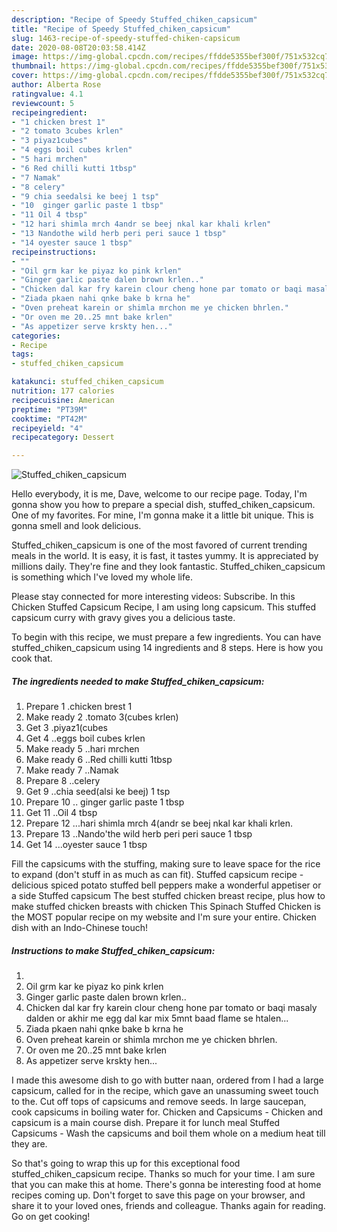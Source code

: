 ```yaml
---
description: "Recipe of Speedy Stuffed_chiken_capsicum"
title: "Recipe of Speedy Stuffed_chiken_capsicum"
slug: 1463-recipe-of-speedy-stuffed-chiken-capsicum
date: 2020-08-08T20:03:58.414Z
image: https://img-global.cpcdn.com/recipes/ffdde5355bef300f/751x532cq70/stuffed_chiken_capsicum-recipe-main-photo.jpg
thumbnail: https://img-global.cpcdn.com/recipes/ffdde5355bef300f/751x532cq70/stuffed_chiken_capsicum-recipe-main-photo.jpg
cover: https://img-global.cpcdn.com/recipes/ffdde5355bef300f/751x532cq70/stuffed_chiken_capsicum-recipe-main-photo.jpg
author: Alberta Rose
ratingvalue: 4.1
reviewcount: 5
recipeingredient:
- "1 chicken brest 1"
- "2 tomato 3cubes krlen"
- "3 piyaz1cubes"
- "4 eggs boil cubes krlen"
- "5 hari mrchen"
- "6 Red chilli kutti 1tbsp"
- "7 Namak"
- "8 celery"
- "9 chia seedalsi ke beej 1 tsp"
- "10  ginger garlic paste 1 tbsp"
- "11 Oil 4 tbsp"
- "12 hari shimla mrch 4andr se beej nkal kar khali krlen"
- "13 Nandothe wild herb peri peri sauce 1 tbsp"
- "14 oyester sauce 1 tbsp"
recipeinstructions:
- ""
- "Oil grm kar ke piyaz ko pink krlen"
- "Ginger garlic paste dalen brown krlen.."
- "Chicken dal kar fry karein clour cheng hone par tomato or baqi masaly dalden or akhir me egg dal kar mix 5mnt baad flame se htalen..."
- "Ziada pkaen nahi qnke bake b krna he"
- "Oven preheat karein or shimla mrchon me ye chicken bhrlen."
- "Or oven me 20..25 mnt bake krlen"
- "As appetizer serve krskty hen..."
categories:
- Recipe
tags:
- stuffed_chiken_capsicum

katakunci: stuffed_chiken_capsicum 
nutrition: 177 calories
recipecuisine: American
preptime: "PT39M"
cooktime: "PT42M"
recipeyield: "4"
recipecategory: Dessert

---
```



![Stuffed_chiken_capsicum](https://img-global.cpcdn.com/recipes/ffdde5355bef300f/751x532cq70/stuffed_chiken_capsicum-recipe-main-photo.jpg)

Hello everybody, it is me, Dave, welcome to our recipe page. Today, I'm gonna show you how to prepare a special dish, stuffed_chiken_capsicum. One of my favorites. For mine, I'm gonna make it a little bit unique. This is gonna smell and look delicious.

Stuffed_chiken_capsicum is one of the most favored of current trending meals in the world. It is easy, it is fast, it tastes yummy. It is appreciated by millions daily. They're fine and they look fantastic. Stuffed_chiken_capsicum is something which I've loved my whole life.

Please stay connected for more interesting videos: Subscribe. In this Chicken Stuffed Capsicum Recipe, I am using long capsicum. This stuffed capsicum curry with gravy gives you a delicious taste.


To begin with this recipe, we must prepare a few ingredients. You can have stuffed_chiken_capsicum using 14 ingredients and 8 steps. Here is how you cook that.

<!--inarticleads1-->

##### The ingredients needed to make Stuffed_chiken_capsicum:

1. Prepare 1 .chicken brest 1
1. Make ready 2 .tomato 3(cubes krlen)
1. Get 3 .piyaz1(cubes
1. Get 4 ..eggs boil cubes krlen
1. Make ready 5 ..hari mrchen
1. Make ready 6 ..Red chilli kutti 1tbsp
1. Make ready 7 ..Namak
1. Prepare 8 ..celery
1. Get 9 ..chia seed(alsi ke beej) 1 tsp
1. Prepare 10 .. ginger garlic paste 1 tbsp
1. Get 11 ..Oil 4 tbsp
1. Prepare 12 ...hari shimla mrch 4(andr se beej nkal kar khali krlen.
1. Prepare 13 ..Nando&#39;the wild herb peri peri sauce 1 tbsp
1. Get 14 ...oyester sauce 1 tbsp


Fill the capsicums with the stuffing, making sure to leave space for the rice to expand (don&#39;t stuff in as much as can fit). Stuffed capsicum recipe - delicious spiced potato stuffed bell peppers make a wonderful appetiser or a side Stuffed capsicum The best stuffed chicken breast recipe, plus how to make stuffed chicken breasts with chicken This Spinach Stuffed Chicken is the MOST popular recipe on my website and I&#39;m sure your entire. Chicken dish with an Indo-Chinese touch! 

<!--inarticleads2-->

##### Instructions to make Stuffed_chiken_capsicum:

1. 
1. Oil grm kar ke piyaz ko pink krlen
1. Ginger garlic paste dalen brown krlen..
1. Chicken dal kar fry karein clour cheng hone par tomato or baqi masaly dalden or akhir me egg dal kar mix 5mnt baad flame se htalen...
1. Ziada pkaen nahi qnke bake b krna he
1. Oven preheat karein or shimla mrchon me ye chicken bhrlen.
1. Or oven me 20..25 mnt bake krlen
1. As appetizer serve krskty hen...


I made this awesome dish to go with butter naan, ordered from I had a large capsicum, called for in the recipe, which gave an unassuming sweet touch to the. Cut off tops of capsicums and remove seeds. In large saucepan, cook capsicums in boiling water for. Chicken and Capsicums - Chicken and capsicum is a main course dish. Prepare it for lunch meal Stuffed Capsicums - Wash the capsicums and boil them whole on a medium heat till they are. 

So that's going to wrap this up for this exceptional food stuffed_chiken_capsicum recipe. Thanks so much for your time. I am sure that you can make this at home. There's gonna be interesting food at home recipes coming up. Don't forget to save this page on your browser, and share it to your loved ones, friends and colleague. Thanks again for reading. Go on get cooking!
